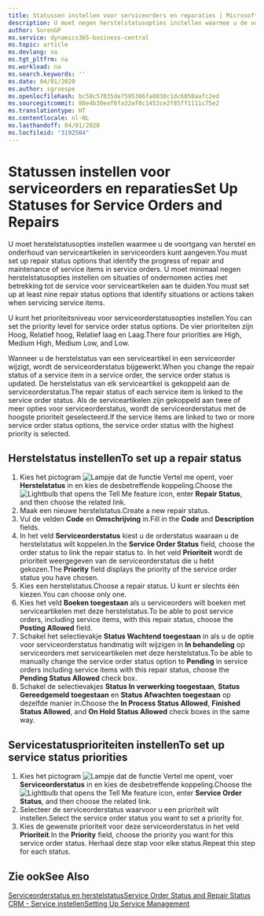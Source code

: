 ```yaml
---
title: Statussen instellen voor serviceorders en reparaties | Microsoft Docs
description: U moet negen herstelstatusopties instellen waarmee u de voortgang van herstel en onderhoud van serviceartikelen in serviceorders kunt aangeven.
author: SorenGP
ms.service: dynamics365-business-central
ms.topic: article
ms.devlang: na
ms.tgt_pltfrm: na
ms.workload: na
ms.search.keywords: ''
ms.date: 04/01/2020
ms.author: sgroespe
ms.openlocfilehash: bc58c57035de7595386fa0830c1dc6850aafc2ed
ms.sourcegitcommit: 88e4b30eaf6fa32af0c1452ce2f85ff1111c75e2
ms.translationtype: HT
ms.contentlocale: nl-NL
ms.lasthandoff: 04/01/2020
ms.locfileid: "3192504"
---
```

# <a name="set-up-statuses-for-service-orders-and-repairs"></a><span data-ttu-id="e5484-103">Statussen instellen voor serviceorders en reparaties</span><span class="sxs-lookup"><span data-stu-id="e5484-103">Set Up Statuses for Service Orders and Repairs</span></span>
<span data-ttu-id="e5484-104">U moet herstelstatusopties instellen waarmee u de voortgang van herstel en onderhoud van serviceartikelen in serviceorders kunt aangeven.</span><span class="sxs-lookup"><span data-stu-id="e5484-104">You must set up repair status options that identify the progress of repair and maintenance of service items in service orders.</span></span> <span data-ttu-id="e5484-105">U moet minimaal negen herstelstatusopties instellen om situaties of ondernomen acties met betrekking tot de service voor serviceartikelen aan te duiden.</span><span class="sxs-lookup"><span data-stu-id="e5484-105">You must set up at least nine repair status options that identify situations or actions taken when servicing service items.</span></span>  

<span data-ttu-id="e5484-106">U kunt het prioriteitsniveau voor serviceorderstatusopties instellen.</span><span class="sxs-lookup"><span data-stu-id="e5484-106">You can set the priority level for service order status options.</span></span> <span data-ttu-id="e5484-107">De vier prioriteiten zijn Hoog, Relatief hoog, Relatief laag en Laag.</span><span class="sxs-lookup"><span data-stu-id="e5484-107">There four priorities are High, Medium High, Medium Low, and Low.</span></span>  

<span data-ttu-id="e5484-108">Wanneer u de herstelstatus van een serviceartikel in een serviceorder wijzigt, wordt de serviceorderstatus bijgewerkt.</span><span class="sxs-lookup"><span data-stu-id="e5484-108">When you change the repair status of a service item in a service order, the service order status is updated.</span></span> <span data-ttu-id="e5484-109">De herstelstatus van elk serviceartikel is gekoppeld aan de serviceorderstatus.</span><span class="sxs-lookup"><span data-stu-id="e5484-109">The repair status of each service item is linked to the service order status.</span></span> <span data-ttu-id="e5484-110">Als de serviceartikelen zijn gekoppeld aan twee of meer opties voor serviceorderstatus, wordt de serviceorderstatus met de hoogste prioriteit geselecteerd.</span><span class="sxs-lookup"><span data-stu-id="e5484-110">If the service items are linked to two or more service order status options, the service order status with the highest priority is selected.</span></span>  

## <a name="to-set-up-a-repair-status"></a><span data-ttu-id="e5484-111">Herstelstatus instellen</span><span class="sxs-lookup"><span data-stu-id="e5484-111">To set up a repair status</span></span>  
1. <span data-ttu-id="e5484-112">Kies het pictogram ![Lampje dat de functie Vertel me opent](media/ui-search/search_small.png "Vertel me wat u wilt doen"), voer **Herstelstatus** in en kies de desbetreffende koppeling.</span><span class="sxs-lookup"><span data-stu-id="e5484-112">Choose the ![Lightbulb that opens the Tell Me feature](media/ui-search/search_small.png "Tell me what you want to do") icon, enter **Repair Status**, and then choose the related link.</span></span>
2. <span data-ttu-id="e5484-113">Maak een nieuwe herstelstatus.</span><span class="sxs-lookup"><span data-stu-id="e5484-113">Create a new repair status.</span></span>  
3. <span data-ttu-id="e5484-114">Vul de velden **Code** en **Omschrijving** in.</span><span class="sxs-lookup"><span data-stu-id="e5484-114">Fill in the **Code** and **Description** fields.</span></span>  
4. <span data-ttu-id="e5484-115">In het veld **Serviceorderstatus** kiest u de orderstatus waaraan u de herstelstatus wilt koppelen.</span><span class="sxs-lookup"><span data-stu-id="e5484-115">In the **Service Order Status** field, choose the order status to link the repair status to.</span></span> <span data-ttu-id="e5484-116">In het veld **Prioriteit** wordt de prioriteit weergegeven van de serviceorderstatus die u hebt gekozen.</span><span class="sxs-lookup"><span data-stu-id="e5484-116">The **Priority** field displays the priority of the service order status you have chosen.</span></span>  
5. <span data-ttu-id="e5484-117">Kies een herstelstatus.</span><span class="sxs-lookup"><span data-stu-id="e5484-117">Choose a repair status.</span></span> <span data-ttu-id="e5484-118">U kunt er slechts één kiezen.</span><span class="sxs-lookup"><span data-stu-id="e5484-118">You can choose only one.</span></span>  
6. <span data-ttu-id="e5484-119">Kies het veld **Boeken toegestaan** als u serviceorders wilt boeken met serviceartikelen met deze herstelstatus.</span><span class="sxs-lookup"><span data-stu-id="e5484-119">To be able to post service orders, including service items, with this repair status, choose the **Posting Allowed** field.</span></span>  
7. <span data-ttu-id="e5484-120">Schakel het selectievakje **Status Wachtend toegestaan** in als u de optie voor serviceorderstatus handmatig wilt wijzigen in **In behandeling** op serviceorders met serviceartikelen met deze herstelstatus.</span><span class="sxs-lookup"><span data-stu-id="e5484-120">To be able to manually change the service order status option to **Pending** in service orders including service items with this repair status, choose the **Pending Status Allowed** check box.</span></span>  
8. <span data-ttu-id="e5484-121">Schakel de selectievakjes **Status In verwerking toegestaan**, **Status Gereedgemeld toegestaan** en **Status Afwachten toegestaan** op dezelfde manier in.</span><span class="sxs-lookup"><span data-stu-id="e5484-121">Choose the **In Process Status Allowed**, **Finished Status Allowed**, and **On Hold Status Allowed** check boxes in the same way.</span></span>
  
## <a name="to-set-up-service-status-priorities"></a><span data-ttu-id="e5484-122">Servicestatusprioriteiten instellen</span><span class="sxs-lookup"><span data-stu-id="e5484-122">To set up service status priorities</span></span>  
1. <span data-ttu-id="e5484-123">Kies het pictogram ![Lampje dat de functie Vertel me opent](media/ui-search/search_small.png "Vertel me wat u wilt doen"), voer **Serviceorderstatus** in en kies de desbetreffende koppeling.</span><span class="sxs-lookup"><span data-stu-id="e5484-123">Choose the ![Lightbulb that opens the Tell Me feature](media/ui-search/search_small.png "Tell me what you want to do") icon, enter **Service Order Status**, and then choose the related link.</span></span>  
2. <span data-ttu-id="e5484-124">Selecteer de serviceorderstatus waarvoor u een prioriteit wilt instellen.</span><span class="sxs-lookup"><span data-stu-id="e5484-124">Select the service order status you want to set a priority for.</span></span>  
3. <span data-ttu-id="e5484-125">Kies de gewenste prioriteit voor deze serviceorderstatus in het veld **Prioriteit**.</span><span class="sxs-lookup"><span data-stu-id="e5484-125">In the **Priority** field, choose the priority you want for this service order status.</span></span> <span data-ttu-id="e5484-126">Herhaal deze stap voor elke status.</span><span class="sxs-lookup"><span data-stu-id="e5484-126">Repeat this step for each status.</span></span>  

## <a name="see-also"></a><span data-ttu-id="e5484-127">Zie ook</span><span class="sxs-lookup"><span data-stu-id="e5484-127">See Also</span></span>  
[<span data-ttu-id="e5484-128">Serviceorderstatus en herstelstatus</span><span class="sxs-lookup"><span data-stu-id="e5484-128">Service Order Status and Repair Status</span></span>](service-service-order-status-and-repair-status.md)  
[<span data-ttu-id="e5484-129">CRM - Service instellen</span><span class="sxs-lookup"><span data-stu-id="e5484-129">Setting Up Service Management</span></span>](service-setup-service.md)  
